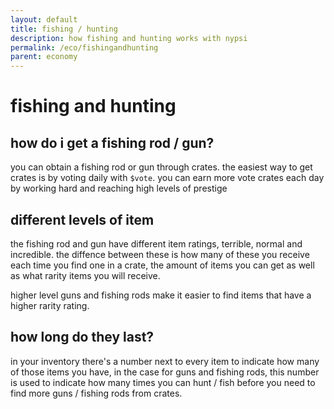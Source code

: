 ```yaml
---
layout: default
title: fishing / hunting
description: how fishing and hunting works with nypsi
permalink: /eco/fishingandhunting
parent: economy
---
```


# fishing and hunting

## how do i get a fishing rod / gun?

you can obtain a fishing rod or gun through crates. the easiest way to get crates is by voting daily with `$vote`.
you can earn more vote crates each day by working hard and reaching high levels of prestige

## different levels of item

the fishing rod and gun have different item ratings, terrible, normal and incredible. the diffence between these is how many of these you receive
each time you find one in a crate, the amount of items you can get as well as what rarity items you will receive.

higher level guns and fishing rods make it easier to find items that have a higher rarity rating.

## how long do they last?

in your inventory there's a number next to every item to indicate how many of those items you have, in the case for guns and fishing rods,
this number is used to indicate how many times you can hunt / fish before you need to find more guns / fishing rods from crates.
